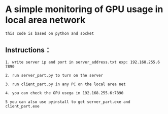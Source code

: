 # A simple monitoring of GPU usage in local area network 
    this code is based on python and socket  
## Instructions：
    
    1. write server ip and port in server_address.txt exp: 192.168.255.6 7890
    
    2. run server_part.py to turn on the server 
    
    3. run client_part.py in any PC on the local area net 
    
    4. you can check the GPU usega in 192.168.255.6:7890
    
    5 you can also use pyinstall to get server_part.exe and client_part.exe
    




